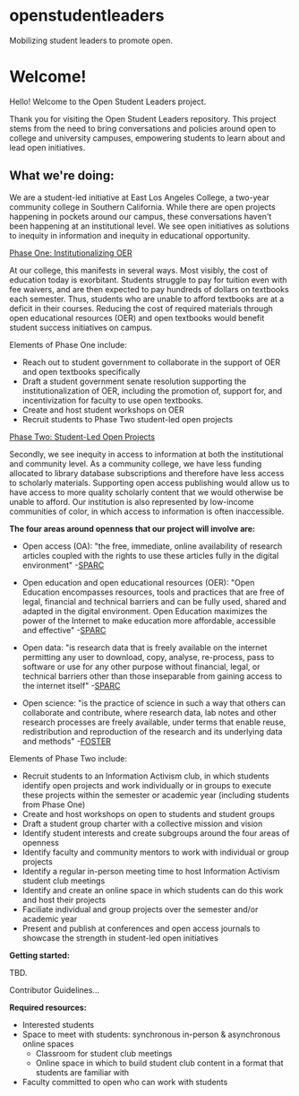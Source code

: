 # openstudentleaders
Mobilizing student leaders to promote open.

# Welcome!
Hello! Welcome to the Open Student Leaders project. 

Thank you for visiting the Open Student Leaders repository. This project stems from the need to bring conversations and policies around open to college and university campuses, empowering students to learn about and lead open initiatives. 

## What we're doing:

We are a student-led initiative at East Los Angeles College, a two-year community college in Southern California. While there are open projects happening in pockets around our campus, these conversations haven't been happening at an institutional level. We see open initiatives as solutions to inequity in information and inequity in educational opportunity. 

[Phase One: Institutionalizing OER](https://github.com/cynthinee/openstudentleaders/wiki/Phase-One:-Institutionalizing-OER)

At our college, this manifests in several ways. Most visibly, the cost of education today is exorbitant. Students struggle to pay for tuition even with fee waivers, and are then expected to pay hundreds of dollars on textbooks each semester. Thus, students who are unable to afford textbooks are at a deficit in their courses. Reducing the cost of required materials through open educational resources (OER) and open textbooks would benefit student success initiatives on campus.

Elements of Phase One include:

 * Reach out to student government to collaborate in the support of OER and open textbooks specifically 
 * Draft a student government senate resolution supporting the institutionalization of OER, including the promotion of, support for, and incentivization for faculty to use open textbooks.
 * Create and host student workshops on OER 
 * Recruit students to Phase Two student-led open projects 

[Phase Two: Student-Led Open Projects](https://github.com/cynthinee/openstudentleaders/wiki/Phase-Two:-Student-Led-Open-Projects)

Secondly, we see inequity in access to information at both the institutional and community level. As a community college, we have less funding allocated to library database subscriptions and therefore have less access to scholarly materials. Supporting open access publishing would allow us to have access to more quality scholarly content that we would otherwise be unable to afford. Our institution is also represented by low-income communities of color, in which access to information is often inaccessible. 

**The four areas around openness that our project will involve are:**

* Open access (OA): "the free, immediate, online availability of research articles coupled with the rights to use these articles fully in the digital environment" -[SPARC](https://sparcopen.org/open-access/)

* Open education and open educational resources (OER): "Open Education encompasses resources, tools and practices that are free of legal, financial and technical barriers and can be fully used, shared and adapted in the digital environment. Open Education maximizes the power of the Internet to make education more affordable, accessible and effective" -[SPARC](https://sparcopen.org/open-education/)

* Open data: "is research data that is freely available on the internet permitting any user to download, copy, analyse, re-process, pass to software or use for any other purpose without financial, legal, or technical barriers other than those inseparable from gaining access to the internet itself" -[SPARC](https://sparcopen.org/open-data/)

* Open science: "is the practice of science in such a way that others can collaborate and contribute, where research data, lab notes and other research processes are freely available, under terms that enable reuse, redistribution and reproduction of the research and its underlying data and methods" -[FOSTER](https://www.fosteropenscience.eu/foster-taxonomy/open-science-definition)

Elements of Phase Two include:

* Recruit students to an Information Activism club, in which students identify open projects and work individually or in groups to execute these projects within the semester or academic year (including students from Phase One)
* Create and host workshops on open to students and student groups 
* Draft a student group charter with a collective mission and vision 
* Identify student interests and create subgroups around the four areas of openness 
* Identify faculty and community mentors to work with individual or group projects 
* Identify a regular in-person meeting time to host Information Activism student club meetings
* Identify and create an online space in which students can do this work and host their projects
* Faciliate individual and group projects over the semester and/or academic year 
* Present and publish at conferences and open access journals to showcase the strength in student-led open initiatives 

**Getting started:**

TBD. 

Contributor Guidelines...

**Required resources:**

* Interested students
* Space to meet with students: synchronous in-person & asynchronous online spaces 
  * Classroom for student club meetings
  * Online space in which to build student club content in a format that students are familiar with 
* Faculty committed to open who can work with students
